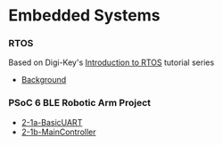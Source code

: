 # Embedded Systems

### RTOS  
Based on Digi-Key's [Introduction to RTOS](https://www.youtube.com/watch?v=F321087yYy4) tutorial series
- [Background](./topics/RTOS/Background.md)

### PSoC 6 BLE Robotic Arm Project

- [2-1a-BasicUART](./topics/psoc6-ble/2-1a-BasicUART.md)
- [2-1b-MainController](./topics/psoc6-ble/2-1b-MainController.md)
